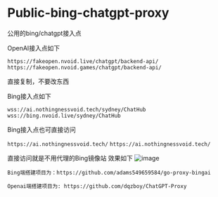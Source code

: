 # Public-bing-chatgpt-proxy
公用的bing/chatgpt接入点

OpenAI接入点如下

`https://fakeopen.nvoid.live/chatgpt/backend-api/`
`https://fakeopen.nvoid.games/chatgpt/backend-api/`

直接复制，不要改东西

Bing接入点如下

`wss://ai.nothingnessvoid.tech/sydney/ChatHub`
`wss://bing.nvoid.live/sydney/ChatHub`

Bing接入点也可直接访问

`https://ai.nothingnessvoid.tech/`
`https://ai.nothingnessvoid.tech/`

直接访问就是不用代理的Bing镜像站
效果如下
![image](https://github.com/Nothingness-Void/Public-bing-chatgpt-proxy/assets/55913486/a8593471-8346-4059-ab71-1c787fbe62e4)

```
Bing端搭建项目为：https://github.com/adams549659584/go-proxy-bingai

Openai端搭建项目为: https://github.com/dqzboy/ChatGPT-Proxy
```
